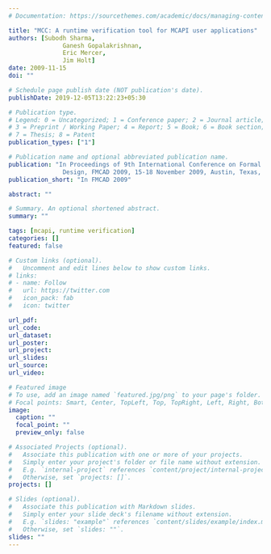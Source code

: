 ```yaml
---
# Documentation: https://sourcethemes.com/academic/docs/managing-content/

title: "MCC: A runtime verification tool for MCAPI user applications"
authors: [Subodh Sharma,
               Ganesh Gopalakrishnan, 
               Eric Mercer,
               Jim Holt]
date: 2009-11-15
doi: ""

# Schedule page publish date (NOT publication's date).
publishDate: 2019-12-05T13:22:23+05:30

# Publication type.
# Legend: 0 = Uncategorized; 1 = Conference paper; 2 = Journal article;
# 3 = Preprint / Working Paper; 4 = Report; 5 = Book; 6 = Book section;
# 7 = Thesis; 8 = Patent
publication_types: ["1"]

# Publication name and optional abbreviated publication name.
publication: "In Proceedings of 9th International Conference on Formal Methods in Computer-Aided
               Design, FMCAD 2009, 15-18 November 2009, Austin, Texas, USA"
publication_short: "In FMCAD 2009"

abstract: ""

# Summary. An optional shortened abstract.
summary: ""

tags: [mcapi, runtime verification]
categories: []
featured: false

# Custom links (optional).
#   Uncomment and edit lines below to show custom links.
# links:
# - name: Follow
#   url: https://twitter.com
#   icon_pack: fab
#   icon: twitter

url_pdf:
url_code:
url_dataset:
url_poster:
url_project:
url_slides:
url_source:
url_video:

# Featured image
# To use, add an image named `featured.jpg/png` to your page's folder. 
# Focal points: Smart, Center, TopLeft, Top, TopRight, Left, Right, BottomLeft, Bottom, BottomRight.
image:
  caption: ""
  focal_point: ""
  preview_only: false

# Associated Projects (optional).
#   Associate this publication with one or more of your projects.
#   Simply enter your project's folder or file name without extension.
#   E.g. `internal-project` references `content/project/internal-project/index.md`.
#   Otherwise, set `projects: []`.
projects: []

# Slides (optional).
#   Associate this publication with Markdown slides.
#   Simply enter your slide deck's filename without extension.
#   E.g. `slides: "example"` references `content/slides/example/index.md`.
#   Otherwise, set `slides: ""`.
slides: ""
---
```


